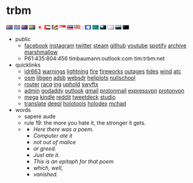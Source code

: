 # trbm
![au] ![fj] ![nz] ![nc] ![jp] ![ae] ![sc] ![sg] ![th] ![my] : ![aq] ![tw] ![iw] ![ia] ![or] ![os]
* public
  * [facebook][facebook] [instagram][instagram] [twitter][twitter] [steam][steam] [github][github] [youtube][youtube] [spotify][spotify] [archive][archive] [marshmallow][marshmallow]
  * P61:435:804:456 timbaumann:outlook:com tim:trbm:net
* quicklinks
  * [idr663][idr663] [warnings][warnings] [lightning][lightning] [fire][fire] [fireworks][fireworks] [outages][outages] [tides][tides] [wind][wind] [atc][atc]
  * [osm][osm] [libgen][libgen] [adsb][adsb] [websdr][websdr] [heliplots][heliplots] [nullschool][nullschool]
  * [router][router] [racq][racq] [ing][ing] [uphold][uphold] [swyftx][swyftx]
  * [admin][admin] [godaddy][godaddy] [outlook][outlook] [gmail][gmail] [protonmail][protonmail] [expressvpn][expressvpn] [protonvpn][protonvpn] 
  * [mega][mega] [kindle][kindle] [reddit][reddit] [tweetdeck][tweetdeck] [studio][studio]
  * [translate][translate] [deepl][deepl] [holotools][holotools] [holodex][holodex] [mchad][mchad]
* words
  * sapere aude
  * rule 19: the more you hate it, the stronger it gets.
  * * _Here there was a poem._ 
    * _Computer ate it_ 
    * _not out of malice_
    * _or greed._
    * _Just ate it._
    * _This is an epitaph for that poem_
    * _which, well,_
    * _vanished._

[//]:#()
[au]: <visited/au.gif>
[fj]: <visited/fj.gif>
[nz]: <visited/nz.gif>
[nc]: <visited/nc.gif>
[jp]: <visited/jp.gif>
[ae]: <visited/ae.gif>
[sc]: <visited/sc.gif>
[sg]: <visited/sg.gif>
[th]: <visited/th.gif>
[my]: <visited/my.gif>
[aq]: <visited/nv-1-aq-v.gif>
[tw]: <visited/nv-2-tw.gif>
[iw]: <visited/nv-3-iw.gif>
[ia]: <visited/nv-4-ia.gif>
[or]: <visited/nv-5-or.gif>
[os]: <visited/nv-6-os.gif>
[facebook]: <https://www.facebook.com/timothy.baumann.902>
[instagram]: <https://www.instagram.com/culverit/>
[twitter]: <https://twitter.com/culverit>
[steam]: <https://steamcommunity.com/id/culverit>
[github]: <https://github.com/culverit>
[youtube]: <https://www.youtube.com/channel/UC3cnXaa3Hx5XRerYh9HWTSg>
[spotify]: <https://open.spotify.com/user/culverit>
[archive]: <https://archive.org/details/@culverit>
[marshmallow]: <https://marshmallow-qa.com/culverit>
[idr663]: <http://www.bom.gov.au/products/IDR663.loop.shtml>
[warnings]: <http://www.bom.gov.au/qld/warnings/>
[lightning]: <https://map.blitzortung.org/#8.96/-27.4763/153.0413>
[fire]: <https://www.ruralfire.qld.gov.au/Pages/FDR.aspx>
[fireworks]: <https://www.dnrm.qld.gov.au/qld/emergency/safety/explosive-fireworks/upcoming-fireworks-display-dates>
[outages]: <https://www.energex.com.au/home/power-outages/emergency-outages-streets/>
[tides]: <http://www.bom.gov.au/australia/tides/>
[wind]: <http://www.bom.gov.au/marine/wind.shtml>
[atc]: <https://www.liveatc.net/search/?icao=ybbn>
[osm]: <https://www.openstreetmap.org/#map=4/-28.15/133.28>
[libgen]: <http://gen.lib.rus.ec/>
[adsb]: <https://globe.adsbexchange.com/>
[websdr]: <http://websdr.ewi.utwente.nl:8901/>
[heliplots]: <https://earthquake.usgs.gov/monitoring/operations/heliplot.php>
[gcp]: <http://gcpdot.com/>
[nullschool]: <https://earth.nullschool.net/>
[router]: <http://192.168.0.1/weblogin.htm>
[racq]: <https://racqbank.com.au/#/login>
[ing]: <https://www.ing.com.au/securebanking/>
[uphold]: <https://uphold.com/login>
[swyftx]: <https://trade.swyftx.com.au/dashboard/>
[admin]: <https://admin.google.com/>
[godaddy]: <https://account.godaddy.com/products>
[outlook]: <https://login.live.com/login.srf>
[gmail]: <https://mail.google.com/mail/u/0/#inbox>
[protonmail]: <https://mail.protonmail.com/login>
[expressvpn]: <https://www.expressvpn.com/subscriptions>
[protonvpn]: <https://account.protonvpn.com/account>
[mega]: <https://mega.nz/>
[kindle]: <https://www.amazon.com/hz/mycd/myx#/home/content/booksAll/dateDsc/>
[reddit]: <https://old.reddit.com/>
[tweetdeck]: <https://tweetdeck.twitter.com/>
[studio]: <https://studio.youtube.com/>
[translate]: <https://translate.google.com/#view=home&op=translate&sl=ja&tl=en>
[deepl]: <https://www.deepl.com/en/translator>
[holotools]: <https://hololive.jetri.co/#/>
[holodex]: <https://holodex.net/>
[mchad]: <https://mchad1.firebaseapp.com/ListenerClient/All>
